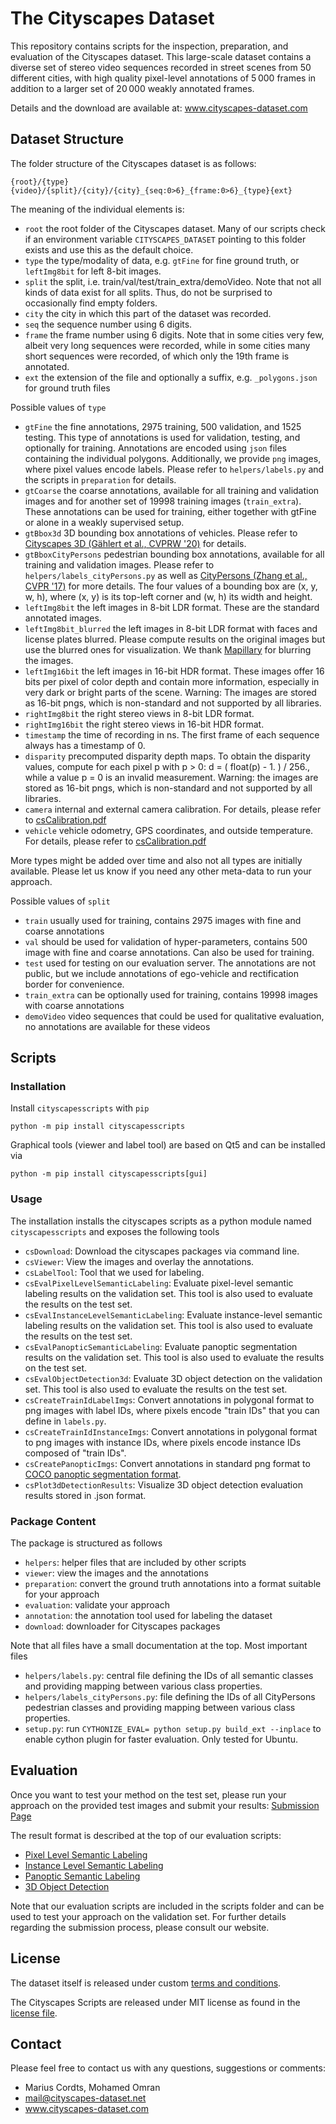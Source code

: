 # The Cityscapes Dataset

This repository contains scripts for the inspection, preparation, and evaluation of the Cityscapes dataset. This large-scale dataset contains a diverse set of stereo video sequences recorded in street scenes from 50 different cities, with high quality pixel-level annotations of 5 000 frames in addition to a larger set of 20 000 weakly annotated frames.

Details and the download are available at: www.cityscapes-dataset.com


## Dataset Structure

The folder structure of the Cityscapes dataset is as follows:
```
{root}/{type}{video}/{split}/{city}/{city}_{seq:0>6}_{frame:0>6}_{type}{ext}
```

The meaning of the individual elements is:
 - `root`  the root folder of the Cityscapes dataset. Many of our scripts check if an environment variable `CITYSCAPES_DATASET` pointing to this folder exists and use this as the default choice.
 - `type`  the type/modality of data, e.g. `gtFine` for fine ground truth, or `leftImg8bit` for left 8-bit images.
 - `split` the split, i.e. train/val/test/train_extra/demoVideo. Note that not all kinds of data exist for all splits. Thus, do not be surprised to occasionally find empty folders.
 - `city`  the city in which this part of the dataset was recorded.
 - `seq`   the sequence number using 6 digits.
 - `frame` the frame number using 6 digits. Note that in some cities very few, albeit very long sequences were recorded, while in some cities many short sequences were recorded, of which only the 19th frame is annotated.
 - `ext`   the extension of the file and optionally a suffix, e.g. `_polygons.json` for ground truth files

Possible values of `type`
 - `gtFine`       the fine annotations, 2975 training, 500 validation, and 1525 testing. This type of annotations is used for validation, testing, and optionally for training. Annotations are encoded using `json` files containing the individual polygons. Additionally, we provide `png` images, where pixel values encode labels. Please refer to `helpers/labels.py` and the scripts in `preparation` for details.
 - `gtCoarse`     the coarse annotations, available for all training and validation images and for another set of 19998 training images (`train_extra`). These annotations can be used for training, either together with gtFine or alone in a weakly supervised setup.
 - `gtBbox3d`     3D bounding box annotations of vehicles. Please refer to [Cityscapes 3D (Gählert et al., CVPRW '20)](https://arxiv.org/abs/2006.07864) for details.
 - `gtBboxCityPersons` pedestrian bounding box annotations, available for all training and validation images. Please refer to `helpers/labels_cityPersons.py` as well as [CityPersons (Zhang et al., CVPR '17)](https://bitbucket.org/shanshanzhang/citypersons) for more details. The four values of a bounding box are (x, y, w, h), where (x, y) is its top-left corner and (w, h) its width and height.
 - `leftImg8bit`  the left images in 8-bit LDR format. These are the standard annotated images.
 - `leftImg8bit_blurred`  the left images in 8-bit LDR format with faces and license plates blurred. Please compute results on the original images but use the blurred ones for visualization. We thank [Mapillary](https://www.mapillary.com/) for blurring the images.
 - `leftImg16bit` the left images in 16-bit HDR format. These images offer 16 bits per pixel of color depth and contain more information, especially in very dark or bright parts of the scene. Warning: The images are stored as 16-bit pngs, which is non-standard and not supported by all libraries.
 - `rightImg8bit`  the right stereo views in 8-bit LDR format.
 - `rightImg16bit` the right stereo views in 16-bit HDR format.
 - `timestamp`     the time of recording in ns. The first frame of each sequence always has a timestamp of 0.
 - `disparity`     precomputed disparity depth maps. To obtain the disparity values, compute for each pixel p with p > 0: d = ( float(p) - 1. ) / 256., while a value p = 0 is an invalid measurement. Warning: the images are stored as 16-bit pngs, which is non-standard and not supported by all libraries.
 - `camera`        internal and external camera calibration. For details, please refer to [csCalibration.pdf](docs/csCalibration.pdf)
 - `vehicle`       vehicle odometry, GPS coordinates, and outside temperature. For details, please refer to [csCalibration.pdf](docs/csCalibration.pdf)

More types might be added over time and also not all types are initially available. Please let us know if you need any other meta-data to run your approach.

Possible values of `split`
 - `train`       usually used for training, contains 2975 images with fine and coarse annotations
 - `val`         should be used for validation of hyper-parameters, contains 500 image with fine and coarse annotations. Can also be used for training.
 - `test`        used for testing on our evaluation server. The annotations are not public, but we include annotations of ego-vehicle and rectification border for convenience.
 - `train_extra` can be optionally used for training, contains 19998 images with coarse annotations
 - `demoVideo`   video sequences that could be used for qualitative evaluation, no annotations are available for these videos


## Scripts

### Installation

Install `cityscapesscripts` with `pip`
```
python -m pip install cityscapesscripts
```

Graphical tools (viewer and label tool) are based on Qt5 and can be installed via
```
python -m pip install cityscapesscripts[gui]
```

### Usage

The installation installs the cityscapes scripts as a python module named `cityscapesscripts` and exposes the following tools
- `csDownload`: Download the cityscapes packages via command line.
- `csViewer`: View the images and overlay the annotations.
- `csLabelTool`: Tool that we used for labeling.
- `csEvalPixelLevelSemanticLabeling`: Evaluate pixel-level semantic labeling results on the validation set. This tool is also used to evaluate the results on the test set.
- `csEvalInstanceLevelSemanticLabeling`: Evaluate instance-level semantic labeling results on the validation set. This tool is also used to evaluate the results on the test set.
- `csEvalPanopticSemanticLabeling`: Evaluate panoptic segmentation results on the validation set. This tool is also used to evaluate the results on the test set.
- `csEvalObjectDetection3d`: Evaluate 3D object detection on the validation set. This tool is also used to evaluate the results on the test set.
- `csCreateTrainIdLabelImgs`: Convert annotations in polygonal format to png images with label IDs, where pixels encode "train IDs" that you can define in `labels.py`.
- `csCreateTrainIdInstanceImgs`: Convert annotations in polygonal format to png images with instance IDs, where pixels encode instance IDs composed of "train IDs".
- `csCreatePanopticImgs`: Convert annotations in standard png format to [COCO panoptic segmentation format](http://cocodataset.org/#format-data).
- `csPlot3dDetectionResults`: Visualize 3D object detection evaluation results stored in .json format.


### Package Content

The package is structured as follows
 - `helpers`: helper files that are included by other scripts
 - `viewer`: view the images and the annotations
 - `preparation`: convert the ground truth annotations into a format suitable for your approach
 - `evaluation`: validate your approach
 - `annotation`: the annotation tool used for labeling the dataset
 - `download`: downloader for Cityscapes packages

Note that all files have a small documentation at the top. Most important files
 - `helpers/labels.py`: central file defining the IDs of all semantic classes and providing mapping between various class properties.
 - `helpers/labels_cityPersons.py`: file defining the IDs of all CityPersons pedestrian classes and providing mapping between various class properties.
 - `setup.py`: run `CYTHONIZE_EVAL= python setup.py build_ext --inplace` to enable cython plugin for faster evaluation. Only tested for Ubuntu.


## Evaluation

Once you want to test your method on the test set, please run your approach on the provided test images and submit your results:
[Submission Page](www.cityscapes-dataset.com/submit)

The result format is described at the top of our evaluation scripts:
- [Pixel Level Semantic Labeling](cityscapesscripts/evaluation/evalPixelLevelSemanticLabeling.py)
- [Instance Level Semantic Labeling](cityscapesscripts/evaluation/evalInstanceLevelSemanticLabeling.py)
- [Panoptic Semantic Labeling](cityscapesscripts/evaluation/evalPanopticSemanticLabeling.py)
- [3D Object Detection](cityscapesscripts/evaluation/evalObjectDetection3d.py)

Note that our evaluation scripts are included in the scripts folder and can be used to test your approach on the validation set. For further details regarding the submission process, please consult our website.

## License

The dataset itself is released under custom [terms and conditions](https://www.cityscapes-dataset.com/license/).

The Cityscapes Scripts are released under MIT license as found in the [license file](LICENSE).

## Contact

Please feel free to contact us with any questions, suggestions or comments:

* Marius Cordts, Mohamed Omran
* mail@cityscapes-dataset.net
* www.cityscapes-dataset.com
